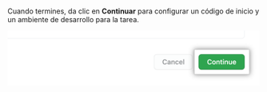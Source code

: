 <br/>

Cuando termines, da clic en **Continuar** para configurar un código de inicio y un ambiente de desarrollo para la tarea.

<div class="procedural-image-wrapper">
  <img alt="Botón 'Continuar'" class="procedural-image-wrapper" src="/assets/images/help/classroom/assignments-click-continue-button.png">
</div>
